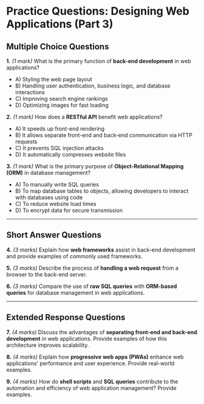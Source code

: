 # **Practice Questions: Designing Web Applications (Part 3)**

## **Multiple Choice Questions**

**1.** *(1 mark)* What is the primary function of **back-end development** in web applications?  
   - A) Styling the web page layout  
   - B) Handling user authentication, business logic, and database interactions  
   - C) Improving search engine rankings  
   - D) Optimizing images for fast loading  

**2.** *(1 mark)* How does a **RESTful API** benefit web applications?  
   - A) It speeds up front-end rendering  
   - B) It allows separate front-end and back-end communication via HTTP requests  
   - C) It prevents SQL injection attacks  
   - D) It automatically compresses website files  

**3.** *(1 mark)* What is the primary purpose of **Object-Relational Mapping (ORM)** in database management?  
   - A) To manually write SQL queries  
   - B) To map database tables to objects, allowing developers to interact with databases using code  
   - C) To reduce website load times  
   - D) To encrypt data for secure transmission  

---

## **Short Answer Questions**

**4.** *(3 marks)* Explain how **web frameworks** assist in back-end development and provide examples of commonly used frameworks.  

**5.** *(3 marks)* Describe the process of **handling a web request** from a browser to the back-end server.  

**6.** *(3 marks)* Compare the use of **raw SQL queries** with **ORM-based queries** for database management in web applications.  

---

## **Extended Response Questions**

**7.** *(4 marks)* Discuss the advantages of **separating front-end and back-end development** in web applications. Provide examples of how this architecture improves scalability.  

**8.** *(4 marks)* Explain how **progressive web apps (PWAs)** enhance web applications' performance and user experience. Provide real-world examples.  

**9.** *(4 marks)* How do **shell scripts** and **SQL queries** contribute to the automation and efficiency of web application management? Provide examples.  
